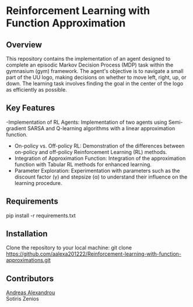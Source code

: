 # Reinforcement Learning with Function Approximation

## Overview

This repository contains the implementation of an agent designed to complete an episodic Markov Decision Process (MDP) task within the gymnasium (gym) framework. The agent's objective is to navigate a small part of the UU logo, making decisions on whether to move left, right, up, or down. The learning task involves finding the goal in the center of the logo as efficiently as possible.

## Key Features
-Implementation of RL Agents: Implementation of two agents using Semi-gradient SARSA and Q-learning algorithms with a linear approximation function.
- On-policy vs. Off-policy RL: Demonstration of the differences between on-policy and off-policy Reinforcement Learning (RL) methods.
- Integration of Approximation Function: Integration of the approximation function with Tabular RL methods for enhanced learning.
- Parameter Exploration: Experimentation with parameters such as the discount factor (γ) and stepsize (α) to understand their influence on the learning procedure.

## Requirements
pip install -r requirements.txt

## Installation
Clone the repository to your local machine:
git clone https://github.com/aalexa201222/Reinforcement-learning-with-function-approximations.git

## Contributors
[Andreas Alexandrou](https://www.linkedin.com/in/andreas-alexandrou-056528242) <br />
Sotiris Zenios
